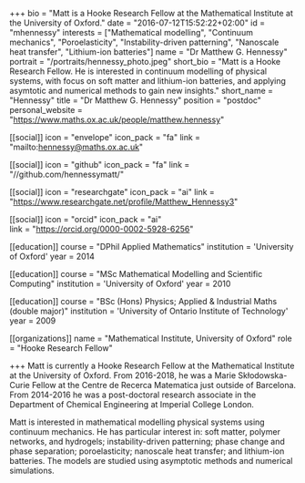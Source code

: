+++
bio = "Matt is a Hooke Research Fellow at the Mathematical Institute at the University of Oxford."
date = "2016-07-12T15:52:22+02:00"
id = "mhennessy"
interests = ["Mathematical modelling", "Continuum mechanics", "Poroelasticity", "Instability-driven patterning", "Nanoscale heat transfer", "Lithium-ion batteries"]
name = "Dr Matthew G. Hennessy"
portrait = "/portraits/hennessy_photo.jpeg"
short_bio = "Matt is a Hooke Research Fellow. He is interested in continuum modelling of physical systems, with focus on soft matter and lithium-ion batteries, and applying asymtotic and numerical methods to gain new insights."
short_name = "Hennessy"
title = "Dr Matthew G. Hennessy"
position = "postdoc"
personal_website = "https://www.maths.ox.ac.uk/people/matthew.hennessy"

[[social]]
    icon = "envelope"
    icon_pack = "fa"
    link = "mailto:hennessy@maths.ox.ac.uk"

[[social]]
    icon = "github"
    icon_pack = "fa"
    link = "//github.com/hennessymatt/"

[[social]]
    icon = "researchgate"
    icon_pack = "ai"
    link = "https://www.researchgate.net/profile/Matthew_Hennessy3"

[[social]]
    icon = "orcid"
    icon_pack = "ai"   
    link = "https://orcid.org/0000-0002-5928-6256"


[[education]]
    course = "DPhil Applied Mathematics"
    institution = 'University of Oxford'
    year = 2014

[[education]]
    course = "MSc Mathematical Modelling and Scientific Computing"
    institution = 'University of Oxford'
    year = 2010

[[education]]
    course = "BSc (Hons) Physics; Applied & Industrial Maths (double major)"
    institution = 'University of Ontario Institute of Technology'
    year = 2009

[[organizations]]
    name = "Mathematical Institute, University of Oxford"
    role = "Hooke Research Fellow"

+++
Matt is currently a Hooke Research Fellow at the Mathematical Institute at the University of Oxford. From 2016-2018, he was a Marie Skłodowska-Curie Fellow at the Centre de Recerca Matematica just outside of Barcelona. From 2014-2016 he was a post-doctoral research associate in the Department of Chemical Engineering at Imperial College London.

Matt is interested in mathematical modelling physical systems using continuum mechanics. He has particular interest in: soft matter, polymer networks, and hydrogels; instability-driven patterning; phase change and phase separation; poroelasticity; nanoscale heat transfer; and lithium-ion batteries. The models are studied using asymptotic methods and numerical simulations.
